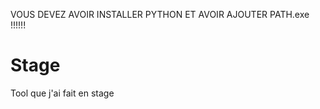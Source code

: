 VOUS DEVEZ AVOIR INSTALLER PYTHON ET AVOIR AJOUTER PATH.exe !!!!!!


# Stage
Tool que j'ai fait en stage 

